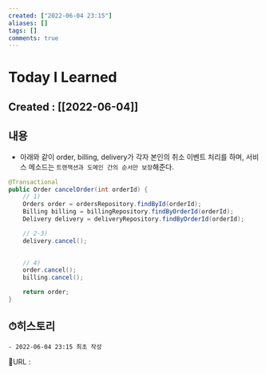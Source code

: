 ```yaml
---
created: ["2022-06-04 23:15"]
aliases: []
tags: []
comments: true
---
```


# Today I Learned
## Created : [[2022-06-04]]

## 내용
- 아래와 같이 order, billing, delivery가 각자 본인의 취소 이벤트 처리를 하며, 서비스 메소드는 `트랜잭션과 도메인 간의 순서만 보장`해준다.
```Java
@Transactional
public Order cancelOrder(int orderId) {
	// 1)
	Orders order = ordersRepository.findById(orderId);
	Billing billing = billingRepository.findByOrderId(orderId);
	Delivery delivery = deliveryRepository.findByOrderId(orderId);

	// 2-3)
	delivery.cancel();

	
	// 4)
	order.cancel();
	billing.cancel();

	return order;
}
```


## ⏱히스토리
	- 2022-06-04 23:15 최초 작성


📙URL :